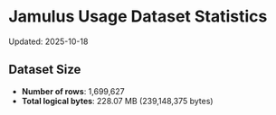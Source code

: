 # Jamulus Usage Dataset Statistics

Updated: 2025-10-18

## Dataset Size
- **Number of rows**: 1,699,627
- **Total logical bytes**: 228.07 MB (239,148,375 bytes)
